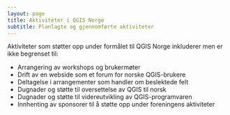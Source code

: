 ```yaml
---
layout: page
title: Aktiviteter i QGIS Norge
subtitle: Planlagte og gjennomførte aktiviteter
---
```


Aktiviteter som støtter opp under formålet til QGIS Norge inkluderer men er ikke begrenset til:

- Arrangering av workshops og brukermøter
- Drift av en webside som et forum for norske QGIS-brukere
- Deltagelse i arrangementer som handler om beslektede felt
- Dugnader og støtte til oversettelse av QGIS til norsk
- Dugnader og støtte til videreutvikling av QGIS-programvaren
- Innhenting av sponsorer til å støtte opp under foreningens aktiviteter

